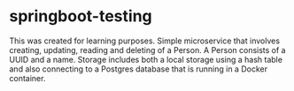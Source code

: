 # springboot-testing

This was created for learning purposes. 
Simple microservice that involves creating, updating, reading and deleting 
of a Person. A Person consists of a UUID and a name. 
Storage includes both a local storage using a hash table and 
also connecting to a Postgres database  that is running in a 
Docker container.